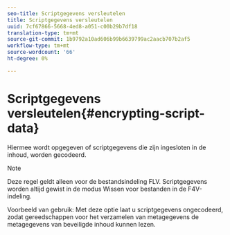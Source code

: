 ```yaml
---
seo-title: Scriptgegevens versleutelen
title: Scriptgegevens versleutelen
uuid: 7cf67866-5668-4ed8-a051-c00b29b7df18
translation-type: tm+mt
source-git-commit: 1b9792a10ad606b99b6639799ac2aacb707b2af5
workflow-type: tm+mt
source-wordcount: '66'
ht-degree: 0%

---
```



# Scriptgegevens versleutelen{#encrypting-script-data}

Hiermee wordt opgegeven of scriptgegevens die zijn ingesloten in de inhoud, worden gecodeerd.

>[!NOTE]
>
>Deze regel geldt alleen voor de bestandsindeling FLV. Scriptgegevens worden altijd gewist in de modus Wissen voor bestanden in de F4V-indeling.

Voorbeeld van gebruik: Met deze optie laat u scriptgegevens ongecodeerd, zodat gereedschappen voor het verzamelen van metagegevens de metagegevens van beveiligde inhoud kunnen lezen.
